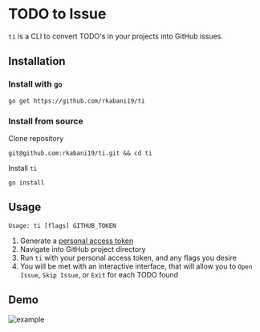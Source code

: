 # TODO to Issue
`ti` is a CLI to convert TODO's in your projects into GitHub issues.

## Installation
### Install with `go`
```
go get https://github.com/rkabani19/ti
```

### Install from source
Clone repository
```
git@github.com:rkabani19/ti.git && cd ti
```
Install `ti`
```
go install
```

## Usage
`Usage: ti [flags] GITHUB_TOKEN`

1. Generate a [personal access token](https://docs.github.com/en/free-pro-team@latest/github/authenticating-to-github/creating-a-personal-access-token)
2. Navigate into GitHub project directory
3. Run `ti` with your personal access token, and any flags you desire
4. You will be met with an interactive interface, that will allow you to `Open Issue`, `Skip Issue`, or `Exit` for each TODO found

## Demo
![example](https://user-images.githubusercontent.com/25307996/103675584-1dbe8280-4f4e-11eb-96ce-b4ff8c14a8e6.png)
